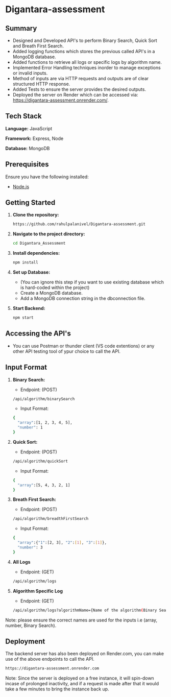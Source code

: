 # Digantara-assessment

## Summary
- Designed and Developed API's to perform Binary Search, Quick Sort and Breath First Search.
- Added logging functions which stores the previous called API's in a MongoDB database.
- Added functions to retrieve all logs or specific logs by algorithm name.
- Implemented Error Handling techniques inorder to manage exceptions or invalid inputs. 
- Method of inputs are via HTTP requests and outputs are of clear structured HTTP response.
- Added Tests to ensure the server provides the desired outputs.
- Deployed the server on Render which can be accessed via: https://digantara-assessment.onrender.com/.


## Tech Stack

**Language:** JavaScript

**Framework:** Express, Node

**Database:** MongoDB

## Prerequisites

Ensure you have the following installed:

- [Node.js](https://nodejs.org/)

## Getting Started

1. **Clone the repository:**

   ```bash
   https://github.com/rahulpalanivel/Digantara-assessment.git
   ```

2. **Navigate to the project directory:**

   ```bash
   cd Digantara_Assessment
   ```

3. **Install dependencies:**

   ```bash
   npm install
   ```

4. **Set up Database:**
   - (You can ignore this step if you want to use existing database which is hard-coded within the project)
   - Create a MongoDB database.
   - Add a MongoDB connection string in the dbconnection file.

5. **Start Backend:**

   ```bash
   npm start
   ```

## Accessing the API's
- You can use Postman or thunder client (VS code extentions) or any other API testing tool of ypur choice to call the API.

## Input Format



1. **Binary Search:**

   - Endpoint: (POST)
     
   ```bash
   /api/algorithm/binarySearch
   ```

   - Input Format:

   ```bash
   {
     "array":[1, 2, 3, 4, 5],
     "number": 1
   }
   ```
   
      
2. **Quick Sort:**

   - Endpoint: (POST)
     
   ```bash
   /api/algorithm/quickSort
   ```

   - Input Format:

   ```bash
   {
     "array":[5, 4, 3, 2, 1]
   }
   ```
   
3. **Breath First Search:**

   - Endpoint: (POST)
     
   ```bash
   /api/algorithm/breadthFirstSearch
   ```

   - Input Format:

   ```bash
   {
     "array":{"1":[2, 3], "2":[1], "3":[1]},
     "number": 3
   }
   ```

4. **All Logs**

   - Endpoint: (GET)
  
   ```bash
   /api/algorithm/logs
   ```

5. **Algorithm Specific Log**

   - Endpoint: (GET)
  
   ```bash
   /api/algorithm/logs?algorithmName={Name of the algorithm(Binary Search, Quick Sort, Breath First Search)}
   ```

Note: please ensure the correct names are used for the inputs i.e (array, number, Binary Search).

## Deployment
The backend server has also been deployed on Render.com, you can make use of the above endpoints to call the API.

   ```bash
   https://digantara-assessment.onrender.com
   ```
Note: Since the server is deployed on a free instance, it will spin-down incase of prolonged inactivity, and if a request is made after that it would take a few minutes to bring the instance back up.
